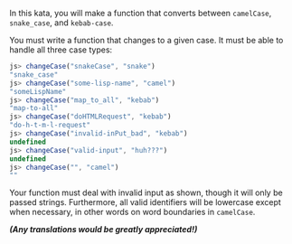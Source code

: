 In this kata, you will make a function that converts between `camelCase`, `snake_case`, and `kebab-case`.

You must write a function that changes to a given case. It must be able to handle all three case types:

```javascript
js> changeCase("snakeCase", "snake")
"snake_case"
js> changeCase("some-lisp-name", "camel")
"someLispName"
js> changeCase("map_to_all", "kebab")
"map-to-all"
js> changeCase("doHTMLRequest", "kebab")
"do-h-t-m-l-request"
js> changeCase("invalid-inPut_bad", "kebab")
undefined
js> changeCase("valid-input", "huh???")
undefined
js> changeCase("", "camel")
""
```

Your function must deal with invalid input as shown, though it will only be passed strings. Furthermore, all valid identifiers will be lowercase except when necessary, in other words on word boundaries in `camelCase`.

_**(Any translations would be greatly appreciated!)**_